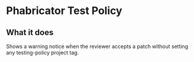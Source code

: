 # Phabricator Test Policy

## What it does

Shows a warning notice when the reviewer accepts a patch without setting any testing-policy project tag.
